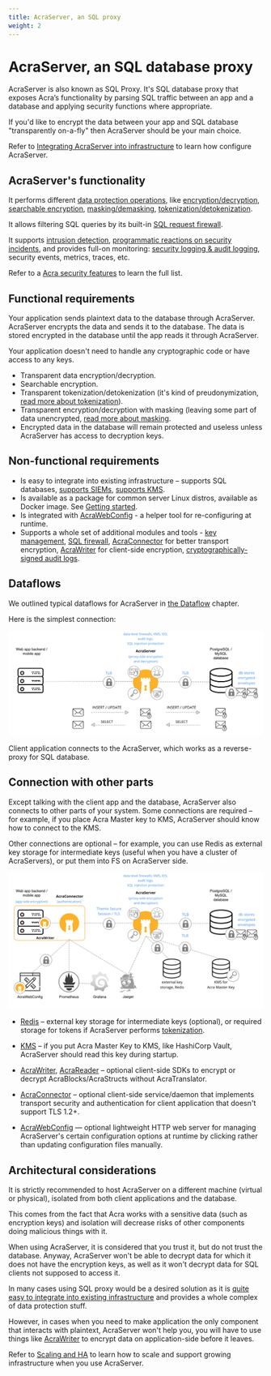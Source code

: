 ```yaml
---
title: AcraServer, an SQL proxy
weight: 2
---
```


# AcraServer, an SQL database proxy

AcraServer is also known as SQL Proxy. It's SQL database proxy that exposes Acra’s functionality by parsing SQL traffic between an app and a database and applying security functions where appropriate. 

If you'd like to encrypt the data between your app and SQL database "transparently on-a-fly" then AcraServer should be your main choice.

Refer to [Integrating AcraServer into infrastructure](/acra/guides/integrating-acra-server-into-infrastructure/) to learn how configure AcraServer.


## AcraServer's functionality

It performs different [data protection operations](/acra/acra-in-depth/security-features/), like [encryption/decryption](/acra/security-controls/encryption), [searchable encryption](/acra/security-controls/searchable-encryption/), [masking/demasking](/acra/security-controls/masking/), [tokenization/detokenization](/acra/security-controls/tokenization/). 

It allows filtering SQL queries by its built-in [SQL request firewall](/acra/security-controls/sql-firewall/). 

It supports [intrusion detection](/acra/security-controls/intrusion-detection/), [programmatic reactions on security incidents](/acra/security-controls/security-logging-and-events/programmatic-reactions/), and provides full-on monitoring: [security logging & audit logging](/acra/security-controls/security-logging-and-events/), security events, metrics, traces, etc.

Refer to a [Acra security features](/acra/acra-in-depth/security-features/) to learn the full list.


## Functional requirements

Your application sends plaintext data to the database through AcraServer. AcraServer encrypts the data and sends it to the database. The data is stored encrypted in the database until the app reads it through AcraServer.

Your application doesn't need to handle any cryptographic code or have access to any keys.

* Transparent data encryption/decryption.
* Searchable encryption.
* Transparent tokenization/detokenization (it's kind of preudonymization, [read more about tokenization](/acra/security-controls/tokenization/)).
* Transparent encryption/decryption with masking (leaving some part of data unencrypted,
  [read more about masking](/acra/security-controls/masking/).
* Encrypted data in the database will remain protected and useless unless AcraServer has access to decryption keys.


## Non-functional requirements

* Is easy to integrate into existing infrastructure – supports SQL databases, [supports SIEMs](/acra/security-controls/security-logging-and-events/siem-soc-integration/), [supports KMS](/acra/configuring-maintaining/key-storing/kms/).
* Is available as a package for common server Linux distros, available as Docker image. See [Getting started](/acra/getting-started/).
* Is integrated with [AcraWebConfig](/acra/configuring-maintaining/general-configuration/acra-webconfig/) - a helper tool for re-configuring at runtime.
* Supports a whole set of additional modules and tools - [key management](/acra/security-controls/key-management/), [SQL firewall](/acra/security-controls/sql-firewall), [AcraConnector](/acra/security-controls/transport-security/acra-connector) for better transport encryption, [AcraWriter](/acra/acra-in-depth/architecture/sdks/acrawriter/) for client-side encryption, [cryptographically-signed audit logs](/acra/security-controls/security-logging-and-events/audit-logging/).


## Dataflows

We outlined typical dataflows for AcraServer in [the Dataflow](/acra/acra-in-depth/data-flow/#simplest-version-with-sql-proxy) chapter.

Here is the simplest connection:

![](/files/acra/app-as-db.png)


Client application connects to the AcraServer, which works as a reverse-proxy for SQL database.


## Connection with other parts

Except talking with the client app and the database, AcraServer also connects to other parts of your system. Some connections are required – for example, if you place Acra Master key to KMS, AcraServer should know how to connect to the KMS.

Other connections are optional – for example, you can use Redis as external key storage for intermediate keys (useful when you have a cluster of AcraServers), or put them into FS on AcraServer side.

![](/files/acra/as-and-all-their-friends.png)


* [Redis](/acra/acra-in-depth/architecture/key-storage/) – external key storage for intermediate keys (optional), or required storage for tokens if AcraServer performs [tokenization](/acra/security-controls/tokenization/).

* [KMS](/acra/configuring-maintaining/key-storing/kms/) – if you put Acra Master Key to KMS, like HashiCorp Vault, AcraServer should read this key during startup.

* [AcraWriter](/acra/acra-in-depth/architecture/sdks/acrawriter/), [AcraReader](/acra/acra-in-depth/architecture/sdks/acrareader/) – optional client-side SDKs to encrypt or decrypt AcraBlocks/AcraStructs without AcraTranslator.

* [AcraConnector](/acra/security-controls/transport-security/acra-connector) – optional client-side service/daemon that implements transport security and authentication for client application that doesn't support TLS 1.2+.

* [AcraWebConfig](/acra/configuring-maintaining/general-configuration/acra-webconfig/) — optional lightweight HTTP web server for managing AcraServer's certain configuration options at runtime by clicking rather than updating configuration files manually.

## Architectural considerations

It is strictly recommended to host AcraServer on a different machine (virtual or physical),
isolated from both client applications and the database.

This comes from the fact that Acra works with a sensitive data (such as encryption keys) and isolation
will decrease risks of other components doing malicious things with it.

When using AcraServer, it is considered that you trust it, but do not trust the database.
Anyway, AcraServer won't be able to decrypt data for which it does not have the encryption keys,
as well as it won't decrypt data for SQL clients not supposed to access it.

In many cases using SQL proxy would be a desired solution as it is
[quite easy to integrate into existing infrastructure](/acra/guides/integrating-acra-server-into-infrastructure/)
and provides a whole complex of data protection stuff.

However, in cases when you need to make application the only component that interacts with plaintext,
AcraServer won't help you, you will have to use things like [AcraWriter](/acra/acra-in-depth/architecture/sdks/acrawriter/) to encrypt data on application-side before it leaves.

Refer to [Scaling and HA](/acra/acra-in-depth/scaling-and-high-availability/) to learn how to scale and support growing infrastructure when you use AcraServer.
